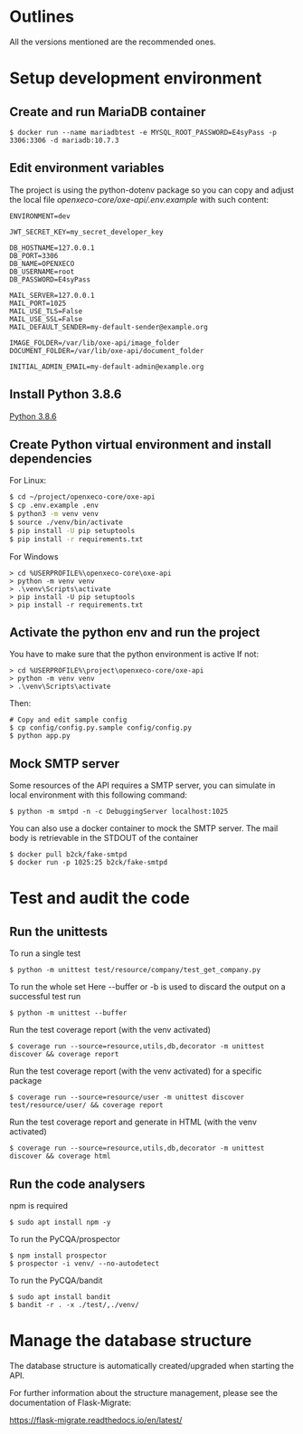 
# Outlines

All the versions mentioned are the recommended ones.

# Setup development environment

## Create and run MariaDB container

```
$ docker run --name mariadbtest -e MYSQL_ROOT_PASSWORD=E4syPass -p 3306:3306 -d mariadb:10.7.3
```

## Edit environment variables

The project is using the python-dotenv package so you can copy and adjust the local file *openxeco-core/oxe-api/.env.example* with such content:

```
ENVIRONMENT=dev

JWT_SECRET_KEY=my_secret_developer_key

DB_HOSTNAME=127.0.0.1
DB_PORT=3306
DB_NAME=OPENXECO
DB_USERNAME=root
DB_PASSWORD=E4syPass

MAIL_SERVER=127.0.0.1
MAIL_PORT=1025
MAIL_USE_TLS=False
MAIL_USE_SSL=False
MAIL_DEFAULT_SENDER=my-default-sender@example.org

IMAGE_FOLDER=/var/lib/oxe-api/image_folder
DOCUMENT_FOLDER=/var/lib/oxe-api/document_folder

INITIAL_ADMIN_EMAIL=my-default-admin@example.org
```

## Install Python 3.8.6

[Python 3.8.6](https://www.python.org/downloads/release/python-386/)

## Create Python virtual environment and install dependencies

For Linux:

```bash
$ cd ~/project/openxeco-core/oxe-api
$ cp .env.example .env
$ python3 -m venv venv
$ source ./venv/bin/activate
$ pip install -U pip setuptools
$ pip install -r requirements.txt
```

For Windows

```
> cd %USERPROFILE%\openxeco-core\oxe-api
> python -m venv venv
> .\venv\Scripts\activate
> pip install -U pip setuptools
> pip install -r requirements.txt
```

## Activate the python env and run the project

You have to make sure that the python environment is active
If not:

```
> cd %USERPROFILE%\project\openxeco-core/oxe-api
> python -m venv venv
> .\venv\Scripts\activate
```

Then:

```
# Copy and edit sample config
$ cp config/config.py.sample config/config.py
$ python app.py
```

## Mock SMTP server

Some resources of the API requires a SMTP server, you can simulate in local environment with this following command:

```
$ python -m smtpd -n -c DebuggingServer localhost:1025
```

You can also use a docker container to mock the SMTP server. The mail body is retrievable in the STDOUT of the container

```
$ docker pull b2ck/fake-smtpd
$ docker run -p 1025:25 b2ck/fake-smtpd
```

# Test and audit the code

## Run the unittests

To run a single test

```
$ python -m unittest test/resource/company/test_get_company.py
```

To run the whole set
Here --buffer or -b is used to discard the output on a successful test run

```
$ python -m unittest --buffer
```

Run the test coverage report (with the venv activated)

```
$ coverage run --source=resource,utils,db,decorator -m unittest discover && coverage report
```

Run the test coverage report (with the venv activated) for a specific package

```
$ coverage run --source=resource/user -m unittest discover test/resource/user/ && coverage report
```

Run the test coverage report and generate in HTML (with the venv activated)

```
$ coverage run --source=resource,utils,db,decorator -m unittest discover && coverage html
```

## Run the code analysers

npm is required

```
$ sudo apt install npm -y
```

To run the PyCQA/prospector

```
$ npm install prospector
$ prospector -i venv/ --no-autodetect
```

To run the PyCQA/bandit 

```
$ sudo apt install bandit
$ bandit -r . -x ./test/,./venv/
```

# Manage the database structure

The database structure is automatically created/upgraded when starting the API. 

For further information about the structure management, please see the documentation of Flask-Migrate:

https://flask-migrate.readthedocs.io/en/latest/
